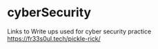 # cyberSecurity
Links to Write ups used for cyber security practice 
https://fr33s0ul.tech/pickle-rick/
